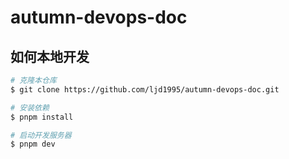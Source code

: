 # autumn-devops-doc

## 如何本地开发

```bash
# 克隆本仓库
$ git clone https://github.com/ljd1995/autumn-devops-doc.git

# 安装依赖
$ pnpm install

# 启动开发服务器
$ pnpm dev
```
